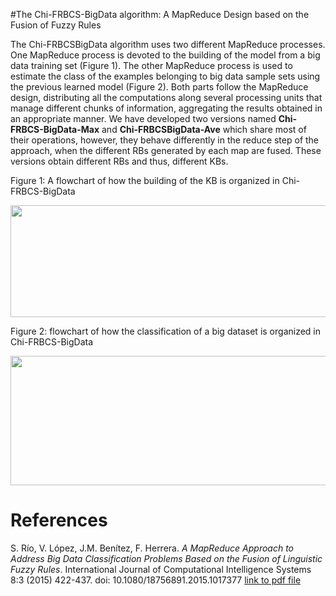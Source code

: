 #The Chi-FRBCS-BigData algorithm: A MapReduce Design based on the Fusion of Fuzzy Rules

The Chi-FRBCSBigData algorithm uses two different MapReduce processes. One MapReduce process is devoted to the building of the model from a big data training set (Figure 1). The other MapReduce process is used to estimate the class of the examples belonging to big data sample sets using the previous learned model (Figure 2). Both parts follow the MapReduce design, distributing all the computations along several processing units that manage different chunks of information, aggregating the results obtained in an appropriate manner. We have developed two versions named **Chi-FRBCS-BigData-Max** and **Chi-FRBCSBigData-Ave** which share most of their operations, however, they behave differently in the reduce step of the approach, when the different RBs generated by each map are fused. These versions obtain different RBs and thus, different KBs.

Figure 1: A flowchart of how the building of the KB is organized in Chi-FRBCS-BigData

<img src=http://sci2s.ugr.es/sites/default/files/files/TematicWebSites/BigData/chi_frbcs_bigdata_build.png width=841 height=179 />

Figure 2: flowchart of how the classification of a big dataset is organized in Chi-FRBCS-BigData

<img src=http://sci2s.ugr.es/sites/default/files/files/TematicWebSites/BigData/chi_frbcs_bigdata_clas.png width=575 height=207 />

# References

S. Río, V. López, J.M. Benítez, F. Herrera. *A MapReduce Approach to Address Big Data Classification Problems Based on the Fusion of Linguistic Fuzzy Rules*. International Journal of Computational Intelligence Systems 8:3 (2015) 422-437. doi: 10.1080/18756891.2015.1017377 
[link to pdf file](http://sci2s.ugr.es/sites/default/files/ficherosPublicaciones/1860_delRio-lopez-benitez-herrera-Chi-FRBCS-MapReduce.pdf)

